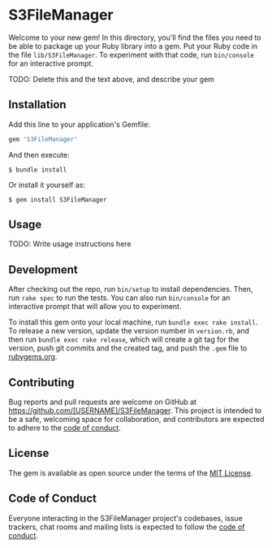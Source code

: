 # S3FileManager

Welcome to your new gem! In this directory, you'll find the files you need to be able to package up your Ruby library into a gem. Put your Ruby code in the file `lib/S3FileManager`. To experiment with that code, run `bin/console` for an interactive prompt.

TODO: Delete this and the text above, and describe your gem

## Installation

Add this line to your application's Gemfile:

```ruby
gem 'S3FileManager'
```

And then execute:

    $ bundle install

Or install it yourself as:

    $ gem install S3FileManager

## Usage

TODO: Write usage instructions here

## Development

After checking out the repo, run `bin/setup` to install dependencies. Then, run `rake spec` to run the tests. You can also run `bin/console` for an interactive prompt that will allow you to experiment.

To install this gem onto your local machine, run `bundle exec rake install`. To release a new version, update the version number in `version.rb`, and then run `bundle exec rake release`, which will create a git tag for the version, push git commits and the created tag, and push the `.gem` file to [rubygems.org](https://rubygems.org).

## Contributing

Bug reports and pull requests are welcome on GitHub at https://github.com/[USERNAME]/S3FileManager. This project is intended to be a safe, welcoming space for collaboration, and contributors are expected to adhere to the [code of conduct](https://github.com/[USERNAME]/S3FileManager/blob/main/CODE_OF_CONDUCT.md).

## License

The gem is available as open source under the terms of the [MIT License](https://opensource.org/licenses/MIT).

## Code of Conduct

Everyone interacting in the S3FileManager project's codebases, issue trackers, chat rooms and mailing lists is expected to follow the [code of conduct](https://github.com/[USERNAME]/S3FileManager/blob/main/CODE_OF_CONDUCT.md).
